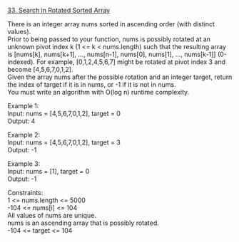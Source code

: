 [33. Search in Rotated Sorted Array](https://leetcode.com/problems/search-in-rotated-sorted-array/)




There is an integer array nums sorted in ascending order (with distinct values).           
Prior to being passed to your function, nums is possibly rotated at an unknown pivot index k (1 <= k < nums.length) such that the resulting array is [nums[k], nums[k+1], ..., nums[n-1], nums[0], nums[1], ..., nums[k-1]] (0-indexed). For example, [0,1,2,4,5,6,7] might be rotated at pivot index 3 and become [4,5,6,7,0,1,2].                   
Given the array nums after the possible rotation and an integer target, return the index of target if it is in nums, or -1 if it is not in nums.              
You must write an algorithm with O(log n) runtime complexity.            

Example 1:              
Input: nums = [4,5,6,7,0,1,2], target = 0            
Output: 4            

Example 2:      
Input: nums = [4,5,6,7,0,1,2], target = 3           
Output: -1         

Example 3:          
Input: nums = [1], target = 0          
Output: -1            

Constraints:            
1 <= nums.length <= 5000          
-104 <= nums[i] <= 104             
All values of nums are unique.            
nums is an ascending array that is possibly rotated.           
-104 <= target <= 104            

